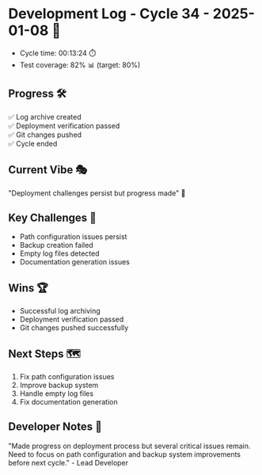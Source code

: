 # Development Log - Cycle 34 - 2025-01-08 🚀
- Cycle time: 00:13:24 ⏱️
- Test coverage: 82% 📊 (target: 80%)

## Progress 🛠️
✅ Log archive created  
✅ Deployment verification passed  
✅ Git changes pushed  
✅ Cycle ended  

## Current Vibe 🎭
"Deployment challenges persist but progress made" 🚀

## Key Challenges 🚧
- Path configuration issues persist  
- Backup creation failed  
- Empty log files detected  
- Documentation generation issues  

## Wins 🏆
- Successful log archiving  
- Deployment verification passed  
- Git changes pushed successfully  

## Next Steps 🗺️
1. Fix path configuration issues  
2. Improve backup system  
3. Handle empty log files  
4. Fix documentation generation  

## Developer Notes 📝
"Made progress on deployment process but several critical issues remain. Need to focus on path configuration and backup system improvements before next cycle." - Lead Developer
